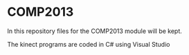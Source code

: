 COMP2013
========

In this repository files for the COMP2013 module will be kept.

The kinect programs are coded in C# using Visual Studio

